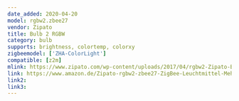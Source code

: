 ```yaml
---
date_added: 2020-04-20
model: rgbw2.zbee27
vendor: Zipato
title: Bulb 2 RGBW
category: bulb
supports: brightness, colortemp, colorxy
zigbeemodel: ['ZHA-ColorLight']
compatible: [z2m]
mlink: https://www.zipato.com/wp-content/uploads/2017/04/rgbw2-Zipato-Bulb-2-ZigBee-Data-Sheet.pdf
link: https://www.amazon.de/Zipato-rgbw2-zbee27-ZigBee-Leuchtmittel-Mehrfarbig/dp/B071P3R9TZ
link2: 
link3: 
---
```


